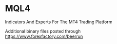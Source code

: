 # MQL4
Indicators And Experts For The MT4 Trading Platform

Additional binary files posted through https://www.forexfactory.com/beerrun
